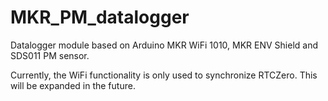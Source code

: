 # MKR_PM_datalogger
 Datalogger module based on Arduino MKR WiFi 1010, MKR ENV Shield and SDS011 PM sensor.
 
 Currently, the WiFi functionality is only used to synchronize RTCZero. This will be expanded in the future. 
